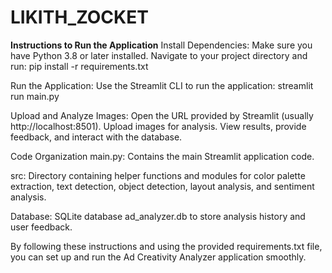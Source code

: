 # LIKITH_ZOCKET

**Instructions to Run the Application**
Install Dependencies:
    Make sure you have Python 3.8 or later installed. Navigate to your project directory and run:
    pip install -r requirements.txt
    
Run the Application:
    Use the Streamlit CLI to run the application:
    streamlit run main.py
    
Upload and Analyze Images:
    Open the URL provided by Streamlit (usually http://localhost:8501).
    Upload images for analysis.
    View results, provide feedback, and interact with the database.


Code Organization
main.py:
    Contains the main Streamlit application code.

src:
    Directory containing helper functions and modules for color palette extraction, text detection, object detection, layout analysis, and sentiment analysis.

Database:
    SQLite database ad_analyzer.db to store analysis history and user feedback.

By following these instructions and using the provided requirements.txt file, you can set up and run the Ad Creativity Analyzer application smoothly.

